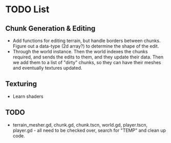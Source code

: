 # TODO List

## Chunk Generation & Editing

- Add functions for editing terrain, but handle borders between chunks. Figure out a data-type (2d array?) to determine the shape of the edit.
- Through the world instance. Then the world indexes the chunks required, and sends the edits to them, and they update their data. Then we add them to a list of "dirty" chunks, so they can have their meshes and eventually textures updated.

## Texturing

- Learn shaders

## TODO

- terrain_mesher.gd, chunk.gd, chunk.tscn, world.gd, player.tscn, player.gd - all need to be checked over, search for "TEMP" and clean up code.
